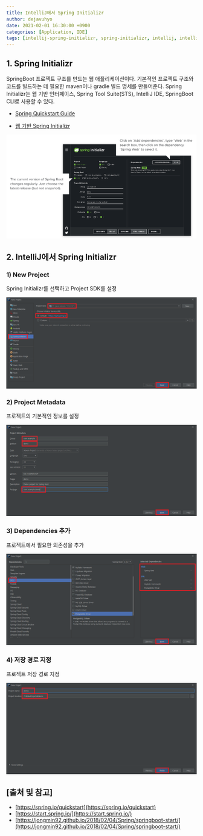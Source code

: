 ```yaml
---
title: IntelliJ에서 Spring Initializr
author: dejavuhyo
date: 2021-02-01 16:30:00 +0900
categories: [Application, IDE]
tags: [intellij-spring-initializr, spring-initializr, intellij, intellij-springboot, spring-quickstart, 인텔리제이-스프링부트]
---
```


## 1. Spring Initializr
SpringBoot 프로젝트 구조를 만드는 웹 애플리케이션이다. 기본적인 프로젝트 구조와 코드를 빌드하는 데 필요한 maven이나 gradle 빌드 명세를 만들어준다. Spring Initializr는 웹 기반 인터페이스, Spring Tool Suite(STS), IntelliJ IDE, SpringBoot CLI로 사용할 수 있다.

* [Spring Quickstart Guide](https://spring.io/quickstart)

* [웹 기반 Spring Initializr](https://start.spring.io/)

![img001](/assets/img/2021-02-01-spring-initializr-in-intellij/img001.png)

## 2. IntelliJ에서 Spring Initializr

### 1) New Project
Spring Initializr를 선택하고 Project SDK를 설정

![img002](/assets/img/2021-02-01-spring-initializr-in-intellij/img002.png)

### 2) Project Metadata
프로젝트의 기본적인 정보를 설정

![img003](/assets/img/2021-02-01-spring-initializr-in-intellij/img003.png)

### 3) Dependencies 추가
프로젝트에서 필요한 의존성을 추가

![img004](/assets/img/2021-02-01-spring-initializr-in-intellij/img004.png)

### 4) 저장 경로 지정
프로젝트 저장 경로 지정

![img005](/assets/img/2021-02-01-spring-initializr-in-intellij/img005.png)

## [출처 및 참고]
* [https://spring.io/quickstart](https://spring.io/quickstart)
* [https://start.spring.io/](https://start.spring.io/)
* [https://jongmin92.github.io/2018/02/04/Spring/springboot-start/](https://jongmin92.github.io/2018/02/04/Spring/springboot-start/)
